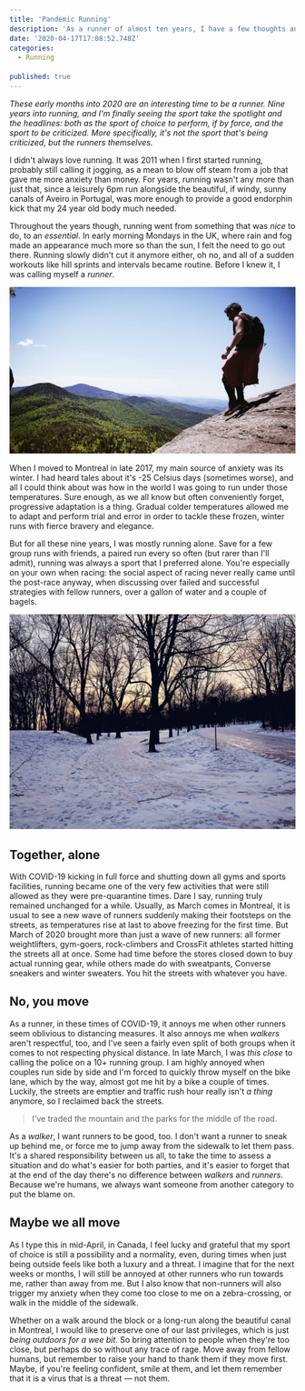 ```yaml
---
title: 'Pandemic Running'
description: 'As a runner of almost ten years, I have a few thoughts and feelings on what it means to be a runner during the pandemic caused by COVID-19.'
date: '2020-04-17T17:08:52.748Z'
categories:
  - Running

published: true
---
```


_These early months into 2020 are an interesting time to be a runner. Nine years into running, and I'm finally seeing the sport take the spotlight and the headlines: both as the sport of choice to perform, if by force, and the sport to be criticized. More specifically, it's not the sport that's being criticized, but the runners themselves._

I didn't always love running. It was 2011 when I first started running, probably still calling it jogging, as a mean to blow off steam from a job that gave me more anxiety than money. For years, running wasn't any more than just that, since a leisurely 6pm run alongside the beautiful, if windy, sunny canals of Aveiro in Portugal, was more enough to provide a good endorphin kick that my 24 year old body much needed.

Throughout the years though, running went from something that was _nice_ to do, to an _essential_. In early morning Mondays in the UK, where rain and fog made an appearance much more so than the sun, I felt the need to go out there. Running slowly didn't cut it anymore either, oh no, and all of a sudden workouts like hill sprints and intervals became routine. Before I knew it, I was calling myself a _runner_.

![Running in Vermont, US, 2018](./01.jpeg)

When I moved to Montreal in late 2017, my main source of anxiety was its winter. I had heard tales about it's -25 Celsius days (sometimes worse), and all I could think about was how in the world I was going to run under those temperatures. Sure enough, as we all know but often conveniently forget, progressive adaptation is a thing. Gradual colder temperatures allowed me to adapt and perform trial and error in order to tackle these frozen, winter runs with fierce bravery and elegance.

But for all these nine years, I was mostly running alone. Save for a few group runs with friends, a paired run every so often (but rarer than I'll admit), running was always a sport that I preferred alone. You're especially on your own when racing: the social aspect of racing never really came until the post-race anyway, when discussing over failed and successful strategies with fellow runners, over a gallon of water and a couple of bagels.

![Running in Mont-Royal](./02.jpeg)

## Together, alone

With COVID-19 kicking in full force and shutting down all gyms and sports facilities, running became one of the very few activities that were still allowed as they were pre-quarantine times. Dare I say, running truly remained unchanged for a while. Usually, as March comes in Montreal, it is usual to see a new wave of runners suddenly making their footsteps on the streets, as temperatures rise at last to above freezing for the first time. But March of 2020 brought more than just a wave of new runners: all former weightlifters, gym-goers, rock-climbers and CrossFit athletes started hitting the streets all at once. Some had time before the stores closed down to buy actual running gear, while others made do with sweatpants, Converse sneakers and winter sweaters. You hit the streets with whatever you have.

## No, you move

As a runner, in these times of COVID-19, it annoys me when other runners seem oblivious to distancing measures. It also annoys me when _walkers_ aren't respectful, too, and I've seen a fairly even split of both groups when it comes to not respecting physical distance. In late March, I was _this close_ to calling the police on a 10+ running group. I am highly annoyed when couples run side by side and I'm forced to quickly throw myself on the bike lane, which by the way, almost got me hit by a bike a couple of times. Luckily, the streets are emptier and traffic rush hour really isn't _a thing_ anymore, so I reclaimed back the streets.

> I've traded the mountain and the parks for the middle of the road.

As a _walker_, I want runners to be good, too. I don't want a runner to sneak up behind me, or force me to jump away from the sidewalk to let them pass. It's a shared responsibility between us all, to take the time to assess a situation and do what's easier for both parties, and it's easier to forget that at the end of the day there's no difference between _walkers_ and _runners_. Because we're humans, we always want someone from another category to put the blame on.

## Maybe we all move

As I type this in mid-April, in Canada, I feel lucky and grateful that my sport of choice is still a possibility and a normality, even, during times when just being outside feels like both a luxury and a threat. I imagine that for the next weeks or months, I will still be annoyed at other runners who run towards me, rather than away from me. But I also know that non-runners will also trigger my anxiety when they come too close to me on a zebra-crossing, or walk in the middle of the sidewalk.

Whether on a walk around the block or a long-run along the beautiful canal in Montreal, I would like to preserve one of our last privileges, which is just _being outdoors for a wee bit_. So bring attention to people when they're too close, but perhaps do so without any trace of rage. Move away from fellow humans, but remember to raise your hand to thank them if they move first. Maybe, if you're feeling confident, smile at them, and let them remember that it is a virus that is a threat — not them.
